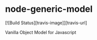 # node-generic-model

[![Build Status][travis-image]][travis-url]

Vanilla Object Model for Javascript


